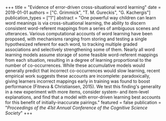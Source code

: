 +++
title = "Evidence of error-driven cross-situational word learning"
date = 2019-01-01
authors = ["C. Grimmick", "T. M. Gureckis", "G. Kachergis"]
publication_types = ["1"]
abstract = "One powerful way children can learn word meanings is via cross-situational learning, the ability to discern consistent word-referent mappings from a series of ambiguous scenes and utterances. Various computational accounts of word learning have been proposed, with mechanisms ranging from storing and testing a single hypothesized referent for each word, to tracking multiple graded associations and selectively strengthening some of them. Nearly all word learning models assume storage of some feasible word-referent mappings from each situation, resulting in a degree of learning proportional to the number of co-occurrences. While these accumulative models would generally predict that incorrect co-occurrences would slow learning, recent empirical work suggests these accounts are incomplete: paradoxically, giving learners incorrect mappings early in training was found to boost performance (Fitneva & Christiansen, 2015). We test this finding's generality in a new experiment with more items, consider system- and item-level explanations, and find that a model with error-driven learning best accounts for this benefit of initially-inaccurate pairings."
featured = false
publication = "*Proceedings of the 41st Annual Conference of the Cognitive Science Society*"
+++

